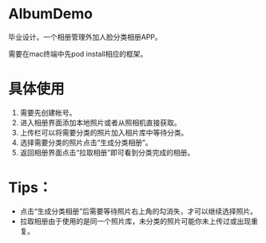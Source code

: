 # AlbumDemo
毕业设计。一个相册管理外加人脸分类相册APP。

需要在mac终端中先pod install相应的框架。

# 具体使用
1. 需要先创建帐号。
2. 进入相册界面添加本地照片或者从照相机直接获取。
3. 上传栏可以将需要分类的照片加入相片库中等待分类。
4. 选择需要分类的照片点击“生成分类相册”。
5. 返回相册界面点击“拉取相册”即可看到分类完成的相册。

# Tips：
+  点击“生成分类相册”后需要等待照片右上角的勾消失，才可以继续选择照片。
+  拉取相册由于使用的是同一个照片库，未分类的照片可能你未上传过或出现重复。
